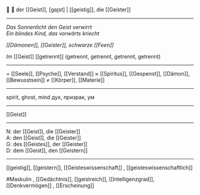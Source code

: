 🔵 👻 der [[Geist]], [ɡaɪ̯st] | [[geistig]],
die [[Geister]]

---

_Das Sonnenlicht den Geist verwirrt_  
_Ein blindes Kind, das vorwärts kriecht_

_[[Dämonen]], [[Geister]], schwarze [[Feen]]_

_Im_ [[Geist]] [[getrennt]] (getrennt, getrennt, getrennt, getrennt)

---

= [[Seele]], [[Psyche]], [[Verstand]]
≈ [[Spiritus]], [[Gespenst]], [[Dämon]], [[Bewusstsein]]
≠ [[Körper]], [[Materie]]

---

spirit, ghost, mind
дух, призрак, ум

---

[[Geist]]

---

N: der [[Geist]], die [[Geister]]  
A: den [[Geist]], die [[Geister]]  
G: des [[Geistes]], der [[Geister]]  
D: dem [[Geist]], den [[Geistern]]

---

[[geistig]], [[geistern]], [[Geisteswissenschaft]]
, [[geisteswissenschaftlich]]

#Maskulin
, [[Gedächtnis]], [[geistreich]], [[Intelligenzgrad]], [[Denkvermögen]]
, [[Erscheinung]]